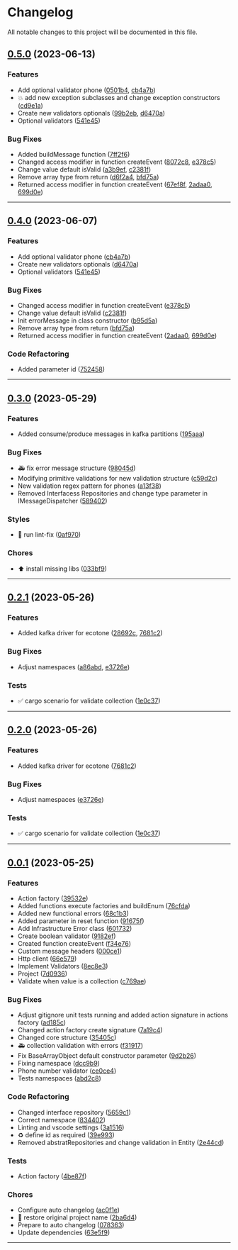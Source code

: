 <!--- BEGIN HEADER -->
# Changelog

All notable changes to this project will be documented in this file.
<!--- END HEADER -->

## [0.5.0](https://gitlab.fretebras.com.br/fretepago/payments/core/compare/v0.4.0...v0.5.0) (2023-06-13)

### Features

* Add optional validator phone ([0501b4](https://gitlab.fretebras.com.br/fretepago/payments/core/commit/0501b47d252f24cc579a67b2d5f03384afa83eb9), [cb4a7b](https://gitlab.fretebras.com.br/fretepago/payments/core/commit/cb4a7b554d8dd16ca294dfba037af4b625329196))
* :boom: add new exception subclasses and change exception constructors ([cd9e1a](https://gitlab.fretebras.com.br/fretepago/payments/core/commit/cd9e1af072ebd380221e090a156186605f0e2775))
* Create new validators optionals ([99b2eb](https://gitlab.fretebras.com.br/fretepago/payments/core/commit/99b2eb97e77714ac11b811ff5380e12f343b547f), [d6470a](https://gitlab.fretebras.com.br/fretepago/payments/core/commit/d6470a8e835fc8880e7fe849b9bf22717e70b589))
* Optional validators ([541e45](https://gitlab.fretebras.com.br/fretepago/payments/core/commit/541e450849429a51ba0c26dbce65ebf674d0e5b8))

### Bug Fixes

* Added buildMessage function ([7ff2f6](https://gitlab.fretebras.com.br/fretepago/payments/core/commit/7ff2f636a84b3654aa4cf54112489572adf20b81))
* Changed access modifier in function createEvent ([8072c8](https://gitlab.fretebras.com.br/fretepago/payments/core/commit/8072c8d1e2a5ee0699364a099d12c60e28d360d8), [e378c5](https://gitlab.fretebras.com.br/fretepago/payments/core/commit/e378c5483ef82b446ad6b519c486c56c20078476))
* Change value default isValid ([a3b9ef](https://gitlab.fretebras.com.br/fretepago/payments/core/commit/a3b9efc0a3c63f58e471042d904c55bf8f29ddd6), [c2381f](https://gitlab.fretebras.com.br/fretepago/payments/core/commit/c2381fc736b158002408c4fcf74e5f3713fce51c))
* Remove array type from return ([d6f2a4](https://gitlab.fretebras.com.br/fretepago/payments/core/commit/d6f2a4d06700364ac3533dcf75ec3003150e9dcd), [bfd75a](https://gitlab.fretebras.com.br/fretepago/payments/core/commit/bfd75aca01a56aa4fcf664c7dd4cc010833582ca))
* Returned access modifier in function createEvent ([67ef8f](https://gitlab.fretebras.com.br/fretepago/payments/core/commit/67ef8f8f7ea04b7deabbea8f074561beb2216bf6), [2adaa0](https://gitlab.fretebras.com.br/fretepago/payments/core/commit/2adaa07e72e70cf40e012261b3baf0253beea544), [699d0e](https://gitlab.fretebras.com.br/fretepago/payments/core/commit/699d0ece4a9f926d09c8563d51935dc7cd7357ea))


---

## [0.4.0](https://gitlab.fretebras.com.br/fretepago/payments/core/compare/v0.3.0...v0.4.0) (2023-06-07)

### Features

* Add optional validator phone ([cb4a7b](https://gitlab.fretebras.com.br/fretepago/payments/core/commit/cb4a7b554d8dd16ca294dfba037af4b625329196))
* Create new validators optionals ([d6470a](https://gitlab.fretebras.com.br/fretepago/payments/core/commit/d6470a8e835fc8880e7fe849b9bf22717e70b589))
* Optional validators ([541e45](https://gitlab.fretebras.com.br/fretepago/payments/core/commit/541e450849429a51ba0c26dbce65ebf674d0e5b8))

### Bug Fixes

* Changed access modifier in function createEvent ([e378c5](https://gitlab.fretebras.com.br/fretepago/payments/core/commit/e378c5483ef82b446ad6b519c486c56c20078476))
* Change value default isValid ([c2381f](https://gitlab.fretebras.com.br/fretepago/payments/core/commit/c2381fc736b158002408c4fcf74e5f3713fce51c))
* Init errorMessage in class constructor ([b95d5a](https://gitlab.fretebras.com.br/fretepago/payments/core/commit/b95d5a1481d9373ee48f29091b7fb8ea2d6d85ce))
* Remove array type from return ([bfd75a](https://gitlab.fretebras.com.br/fretepago/payments/core/commit/bfd75aca01a56aa4fcf664c7dd4cc010833582ca))
* Returned access modifier in function createEvent ([2adaa0](https://gitlab.fretebras.com.br/fretepago/payments/core/commit/2adaa07e72e70cf40e012261b3baf0253beea544), [699d0e](https://gitlab.fretebras.com.br/fretepago/payments/core/commit/699d0ece4a9f926d09c8563d51935dc7cd7357ea))

### Code Refactoring

* Added parameter id ([752458](https://gitlab.fretebras.com.br/fretepago/payments/core/commit/752458ab1e7f6c0f764430c7030a11ad16b725e0))


---

## [0.3.0](https://gitlab.fretebras.com.br/fretepago/payments/core/compare/v0.2.1...v0.3.0) (2023-05-29)

### Features

* Added consume/produce messages in kafka partitions ([195aaa](https://gitlab.fretebras.com.br/fretepago/payments/core/commit/195aaacb7dab0df00521a37a90454e89846db094))

### Bug Fixes

* :ambulance: fix error message structure ([98045d](https://gitlab.fretebras.com.br/fretepago/payments/core/commit/98045ded6d1390ae6cde2cfed8a0cef244ff485f))
* Modifying primitive validations for new validation structure ([c59d2c](https://gitlab.fretebras.com.br/fretepago/payments/core/commit/c59d2c72e43742adf4255218a6c0bd693abb6c54))
* New validation regex pattern for phones ([a13f38](https://gitlab.fretebras.com.br/fretepago/payments/core/commit/a13f38aee2198a6e92c0e79074b5b265880c5ef4))
* Removed Interfacess Repositories and change type parameter in IMessageDispatcher ([589402](https://gitlab.fretebras.com.br/fretepago/payments/core/commit/589402c1af714c8b14ab04c60c51ed6ddabaeb65))

### Styles

* :rotating_light: run lint-fix ([0af970](https://gitlab.fretebras.com.br/fretepago/payments/core/commit/0af97099ac89f1f043a049375647fac089acaba0))

### Chores

* :arrow_up: install missing libs ([033bf9](https://gitlab.fretebras.com.br/fretepago/payments/core/commit/033bf964816a411a28dad67dda7855e5d9f36298))


---

## [0.2.1](https://gitlab.fretebras.com.br/fretepago/payments/core/compare/v0.2.0...v0.2.1) (2023-05-26)

### Features

* Added kafka driver for ecotone ([28692c](https://gitlab.fretebras.com.br/fretepago/payments/core/commit/28692c69c0bc7540e58c919ebc2077f6b25dd95f), [7681c2](https://gitlab.fretebras.com.br/fretepago/payments/core/commit/7681c25feba288c675bb134ce866751de830637b))

### Bug Fixes

* Adjust namespaces ([a86abd](https://gitlab.fretebras.com.br/fretepago/payments/core/commit/a86abdc5f94703ae8979befb511fd76de0aba745), [e3726e](https://gitlab.fretebras.com.br/fretepago/payments/core/commit/e3726edd899e2377846e260d858715138d014d6f))

### Tests

* :white_check_mark: cargo scenario for validate collection ([1e0c37](https://gitlab.fretebras.com.br/fretepago/payments/core/commit/1e0c377ded87da9305e898fa6801f9fe2c2ba7a1))


---

## [0.2.0](https://gitlab.fretebras.com.br/fretepago/payments/core/compare/v0.1.0...v0.2.0) (2023-05-26)

### Features

* Added kafka driver for ecotone ([7681c2](https://gitlab.fretebras.com.br/fretepago/payments/core/commit/7681c25feba288c675bb134ce866751de830637b))

### Bug Fixes

* Adjust namespaces ([e3726e](https://gitlab.fretebras.com.br/fretepago/payments/core/commit/e3726edd899e2377846e260d858715138d014d6f))

### Tests

* :white_check_mark: cargo scenario for validate collection ([1e0c37](https://gitlab.fretebras.com.br/fretepago/payments/core/commit/1e0c377ded87da9305e898fa6801f9fe2c2ba7a1))


---

## [0.0.1](https://gitlab.fretebras.com.br/fretepago/payments/core/compare/c844643a6d4955874cbc0ae3952c4fc0001e6694...v0.0.1) (2023-05-25)

### Features

* Action factory ([39532e](https://gitlab.fretebras.com.br/fretepago/payments/core/commit/39532e213d0a0c195fcf3e3a9acf9e13d3b7b489))
* Added functions execute factories and buildEnum ([76cfda](https://gitlab.fretebras.com.br/fretepago/payments/core/commit/76cfdae96cc656e89ae6a429211fcd787e03824d))
* Added new functional errors ([68c1b3](https://gitlab.fretebras.com.br/fretepago/payments/core/commit/68c1b3a907db449cf62d85d842becaa14f0e033e))
* Added parameter in reset function ([91675f](https://gitlab.fretebras.com.br/fretepago/payments/core/commit/91675fc70a8c2d0861e9980db2a813cc8aba64e2))
* Add Infrastructure Error class ([601732](https://gitlab.fretebras.com.br/fretepago/payments/core/commit/601732fc7db677dd9e4c9e3ac05bf597faa09fca))
* Create boolean validator ([9182ef](https://gitlab.fretebras.com.br/fretepago/payments/core/commit/9182ef20905ab44e577a3abeaa729ffa68b7a8bf))
* Created function createEvent ([f34e76](https://gitlab.fretebras.com.br/fretepago/payments/core/commit/f34e7672313c8eca86796fb416046e7ed60431d8))
* Custom message headers ([000ce1](https://gitlab.fretebras.com.br/fretepago/payments/core/commit/000ce160d9a68590cc409c5a3d0423d2aff1551d))
* Http client ([66e579](https://gitlab.fretebras.com.br/fretepago/payments/core/commit/66e5796cacafb68780a65a310ddb9c763a977aa8))
* Implement Validators ([8ec8e3](https://gitlab.fretebras.com.br/fretepago/payments/core/commit/8ec8e3329da85ad9e452c329a02cf094c788b917))
* Project ([7d0936](https://gitlab.fretebras.com.br/fretepago/payments/core/commit/7d0936f81dfc33dc2fb714c91b1005a419ffe4ad))
* Validate when value is a collection ([c769ae](https://gitlab.fretebras.com.br/fretepago/payments/core/commit/c769ae79b3e51003e8a23c20711c221530bd39da))

### Bug Fixes

* Adjust gitignore unit tests running and added action signature in actions factory ([ad185c](https://gitlab.fretebras.com.br/fretepago/payments/core/commit/ad185c304926649df28bb3a0195a2db32aee7a63))
* Changed action factory create signature ([7a19c4](https://gitlab.fretebras.com.br/fretepago/payments/core/commit/7a19c4bd6d13785120e59ab1968608858bf245f6))
* Changed core structure ([35405c](https://gitlab.fretebras.com.br/fretepago/payments/core/commit/35405c5752e9c2965ee8f3e23033001a632d9a9e))
* 🚑️ collection validation with errors ([f31917](https://gitlab.fretebras.com.br/fretepago/payments/core/commit/f31917b08187ccc48f1a1be8b9a8e17cbd11b943))
* Fix BaseArrayObject default constructor parameter ([9d2b26](https://gitlab.fretebras.com.br/fretepago/payments/core/commit/9d2b2673935aedd9ca883eb9a9681a1dd44fb0ed))
* Fixing namespace ([dcc9b9](https://gitlab.fretebras.com.br/fretepago/payments/core/commit/dcc9b9edbf153d16115a7fbca1a7f2c85db5f0e9))
* Phone number validator ([ce0ce4](https://gitlab.fretebras.com.br/fretepago/payments/core/commit/ce0ce40d9f29f62767e0da2cb9dd617cb96ab2fd))
* Tests namespaces ([abd2c8](https://gitlab.fretebras.com.br/fretepago/payments/core/commit/abd2c8a863d63dfe4a2ceebaed043e6e41cb3f4d))

### Code Refactoring

* Changed interface repository ([5659c1](https://gitlab.fretebras.com.br/fretepago/payments/core/commit/5659c147b668ab0740bcd27d4c3ec8f767578aa7))
* Correct namespace ([834402](https://gitlab.fretebras.com.br/fretepago/payments/core/commit/834402b5323c73de51507e31b13d3f017be87292))
* Linting and vscode settings ([3a1516](https://gitlab.fretebras.com.br/fretepago/payments/core/commit/3a15160593518d3c6acabddde26a3b224b463246))
* :recycle: define id as required ([39e993](https://gitlab.fretebras.com.br/fretepago/payments/core/commit/39e9935ec6541f8543ec98e4d4f32ef8fe6e4ad3))
* Removed abstratRepositories and change validation in Entity ([2e44cd](https://gitlab.fretebras.com.br/fretepago/payments/core/commit/2e44cdd3ebbe9a764a885a3299fabf35d54fba4a))

### Tests

* Action factory ([4be87f](https://gitlab.fretebras.com.br/fretepago/payments/core/commit/4be87fb9a13a12ee31cab0c9496f3692c581f342))

### Chores

* Configure auto changelog ([ac0f1e](https://gitlab.fretebras.com.br/fretepago/payments/core/commit/ac0f1ed3aba1be94a66ba41d4293917552df6813))
* :memo: restore original project name ([2ba6d4](https://gitlab.fretebras.com.br/fretepago/payments/core/commit/2ba6d40145f416eed740a707407194c20273d210))
* Prepare to auto changelog ([078363](https://gitlab.fretebras.com.br/fretepago/payments/core/commit/0783639c4d48fc1c027379bebee7fd97550e4697))
* Update dependencies ([63e5f9](https://gitlab.fretebras.com.br/fretepago/payments/core/commit/63e5f9b0eef5d785b7939272d548b934152ade8a))


---

